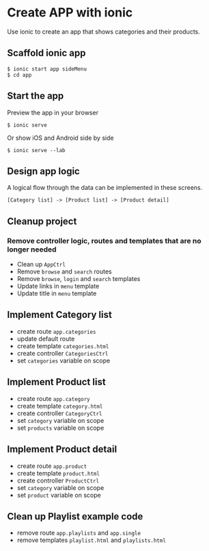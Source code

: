 # Create APP with ionic

Use ionic to create an app that shows categories and their products.

## Scaffold ionic app

    $ ionic start app sideMenu
    $ cd app

## Start the app

Preview the app in your browser

    $ ionic serve

Or show iOS and Android side by side

    $ ionic serve --lab

## Design app logic

A logical flow through the data can be implemented in these screens.

    [Category list] -> [Product list] -> [Product detail]

## Cleanup project

### Remove controller logic, routes and templates that are no longer needed

- Clean up `AppCtrl`
- Remove `browse` and `search` routes
- Remove `browse`, `login` and `search` templates
- Update links in `menu` template
- Update title in `menu` template

## Implement Category list

- create route `app.categories`
- update default route
- create template `categories.html`
- create controller `CategoriesCtrl`
- set `categories` variable on scope

## Implement Product list

- create route `app.category`
- create template `category.html`
- create controller `CategoryCtrl`
- set `category` variable on scope
- set `products` variable on scope

## Implement Product detail

- create route `app.product`
- create template `product.html`
- create controller `ProductCtrl`
- set `category` variable on scope
- set `product` variable on scope

## Clean up Playlist example code

- remove route `app.playlists` and `app.single`
- remove templates `playlist.html` and `playlists.html`
